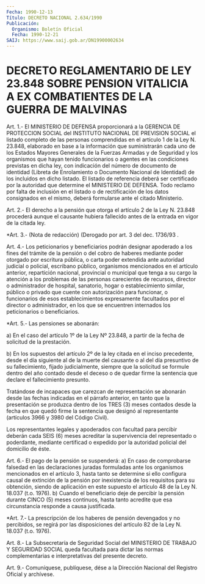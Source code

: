 ```yaml
---
Fecha: 1990-12-13
Título: DECRETO NACIONAL 2.634/1990
Publicación:
  Organismo: Boletín Oficial
  Fecha: 1990-12-21
SAIJ: https://www.saij.gob.ar/DN19900002634
---
```

# DECRETO REGLAMENTARIO DE LEY 23.848 SOBRE PENSION VITALICIA A EX COMBATIENTES DE LA GUERRA DE MALVINAS

<a id="1"></a>
Art.  1.- El MINISTERIO DE DEFENSA proporcionará a la GERENCIA DE PROTECCION  SOCIAL del INSTITUTO NACIONAL DE PREVISION SOCIAL el listado completo  de  las personas comprendidas en el artículo 1 de la  Ley  N. 23.848,  elaborado   en  base  a  la  información  que suministrarán  cada  uno de los Estados  Mayores  Generales  de  la Fuerzas Armadas y de Seguridad  y  los  organismos que hayan tenido funcionarios o agentes en las condiciones  previstas  en dicha ley, con  indicación  del  número de documento de identidad (Libreta  de Enrolamiento o Documento  Nacional  de  Identidad) de los incluidos en dicho listado.  El listado de referencia deberá ser certificado  por  la  autoridad que determine el MINISTERIO DE DEFENSA.  Todo reclamo por falta de inclusión en el listado o de rectificación   de  los  datos  consignados  en  el  mismo,  deberá formularse ante el citado Ministerio.

<a id="2"></a>
Art. 2.- El derecho a la pensión que otorga el artículo 2 de la Ley  N. 23.848 procederá aunque el causante hubiera fallecido antes de la entrada en vigor de la citada ley.

<a id="3"></a>
*Art.  3.-  (Nota  de redacción) (Derogado por art. 3 del dec. 1736/93 .

<a id="4"></a>
Art.  4.-  Los  peticionarios  y beneficiarios podrán designar apoderado a los fines del trámite de  la  pensión  o  del  cobro de haberes  mediante  poder  otorgado  por  escritura pública, o carta poder  extendida  ante  autoridad  judicial o  policial,  escribano público,   organismos  mencionados  en  el    artículo    anterior, repartición  nacional, provincial o municipal que tenga a su cargo la  atención  a  los  problemas  de  las  personas  carecientes  de recursos, director o administrador  de hospital, sanatorio, hogar o establecimiento  similar,  público  o  privado    que   cuente  con autorización para funcionar, o funcionarios de esos establecimientos   expresamente  facultados  por  el  director    o administrador, en los que se encuentren internados los peticionarios o beneficiarios.

<a id="5"></a>
*Art. 5.- Las pensiones se abonarán:

a) En el caso del artículo 1º de la Ley Nº 23.848, a partir de la fecha de solicitud de la prestación.

b) En los supuestos del artículo 2º de la ley citada en el inciso precedente, desde el día siguiente al de la muerte del causante o al del día presuntivo de su fallecimiento, fijado judicialmente, siempre que la solicitud se formule dentro del año contado desde el deceso o de quedar firme la sentencia que declare el fallecimiento presunto.

Tratándose de incapaces que carezcan de representación se abonarán desde las fechas indicadas en el párrafo anterior, en tanto que la presentación se produzca dentro de los TRES (3) meses contados desde la fecha en que quedó firme la sentencia que designó al representante (artículos 3966 y 3980 del Código Civil).

Los representantes legales y apoderados con facultad para percibir deberán cada SEIS (6) meses acreditar la supervivencia del representado o poderdante, mediante certificad o expedido por la autoridad policial del domicilio de éste.

<a id="6"></a>
Art. 6.- El pago de la pensión se suspenderá:  a)  En  caso  de  comprobarse falsedad en las declaraciones juradas formuladas ante los  organismos mencionados en el artículo 3, hasta tanto se determine si  ello  configura  causal  de  extinción de la pensión  por  inexistencia  de  los  requisitos  para su obtención, siendo de aplicación en este supuesto el artículo  48  de la Ley N. 18.037 (t.o. 1976).  b)  Cuando  el  beneficiario  deje  de  percibir la pensión durante CINCO (5) meses continuos, hasta tanto acredite que esa circunstancia responde a causa justificada.

<a id="7"></a>
*Art. 7.- La prescripción de los haberes de pensión devengados y no percibidos,  se  regirá por las disposiciones del artículo 82 de la Ley N. 18.037 (t.o. 1976).

<a id="8"></a>
Art. 8.- La Subsecretaría de Seguridad Social del MINISTERIO DE TRABAJO  Y  SEGURIDAD SOCIAL queda facultada para dictar las normas complementarias e interpretativas del presente decreto.

<a id="9"></a>
Art. 9.- Comuníquese, publíquese, dése a la Dirección Nacional del Registro Oficial y archívese.